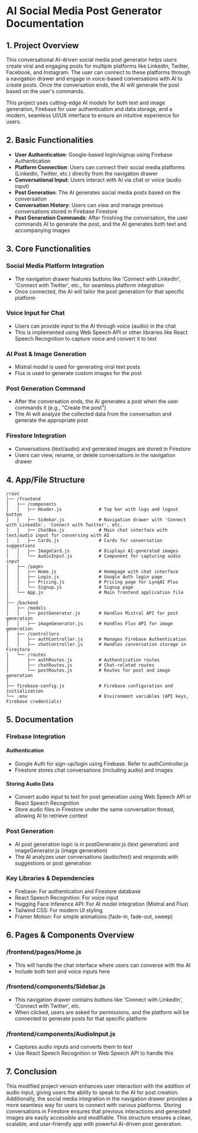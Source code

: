 # AI Social Media Post Generator Documentation

## 1. Project Overview
This conversational AI-driven social media post generator helps users create viral and engaging posts for multiple platforms like LinkedIn, Twitter, Facebook, and Instagram. The user can connect to these platforms through a navigation drawer and engage in voice-based conversations with AI to create posts. Once the conversation ends, the AI will generate the post based on the user's commands.

This project uses cutting-edge AI models for both text and image generation, Firebase for user authentication and data storage, and a modern, seamless UI/UX interface to ensure an intuitive experience for users.

## 2. Basic Functionalities
* **User Authentication**: Google-based login/signup using Firebase Authentication
* **Platform Connection**: Users can connect their social media platforms (LinkedIn, Twitter, etc.) directly from the navigation drawer
* **Conversational Input**: Users interact with AI via chat or voice (audio input)
* **Post Generation**: The AI generates social media posts based on the conversation
* **Conversation History**: Users can view and manage previous conversations stored in Firebase Firestore
* **Post Generation Commands**: After finishing the conversation, the user commands AI to generate the post, and the AI generates both text and accompanying images

## 3. Core Functionalities

### Social Media Platform Integration
* The navigation drawer features buttons like 'Connect with LinkedIn', 'Connect with Twitter', etc., for seamless platform integration
* Once connected, the AI will tailor the post generation for that specific platform

### Voice Input for Chat
* Users can provide input to the AI through voice (audio) in the chat
* This is implemented using Web Speech API or other libraries like React Speech Recognition to capture voice and convert it to text

### AI Post & Image Generation
* Mistral model is used for generating viral text posts
* Flux is used to generate custom images for the post

### Post Generation Command
* After the conversation ends, the AI generates a post when the user commands it (e.g., "Create the post")
* The AI will analyze the collected data from the conversation and generate the appropriate post

### Firestore Integration
* Conversations (text/audio) and generated images are stored in Firestore
* Users can view, rename, or delete conversations in the navigation drawer

## 4. App/File Structure

```
/root
│── /frontend
│   ├── /components
│   │   ├── Header.js              # Top bar with logo and logout button
│   │   ├── Sidebar.js             # Navigation drawer with 'Connect with LinkedIn', 'Connect with Twitter', etc.
│   │   ├── ChatBox.js             # Main chat interface with text/audio input for conversing with AI
│   │   ├── Cards.js               # Cards for conversation suggestions
│   │   ├── ImageCard.js           # Displays AI-generated images
│   │   └── AudioInput.js          # Component for capturing audio input
│   ├── /pages
│   │   ├── Home.js                # Homepage with chat interface
│   │   ├── Login.js               # Google Auth login page
│   │   ├── Pricing.js             # Pricing page for LynqAI Plus
│   │   └── Signup.js              # Signup page
│   └── App.js                     # Main frontend application file
│
├── /backend
│   ├── /models
│   │   ├── postGenerator.js       # Handles Mistral API for post generation
│   │   ├── imageGenerator.js      # Handles Flux API for image generation
│   ├── /controllers
│   │   ├── authController.js      # Manages Firebase Authentication
│   │   ├── chatController.js      # Handles conversation storage in Firestore
│   └── /routes
│       ├── authRoutes.js          # Authentication routes
│       ├── chatRoutes.js          # Chat-related routes
│       └── postRoutes.js          # Routes for post and image generation
│
├── firebase-config.js             # Firebase configuration and initialization
└── .env                           # Environment variables (API keys, Firebase credentials)
```

## 5. Documentation

### Firebase Integration

#### Authentication
* Google Auth for sign-up/login using Firebase. Refer to authController.js
* Firestore stores chat conversations (including audio) and images

#### Storing Audio Data
* Convert audio input to text for post generation using Web Speech API or React Speech Recognition
* Store audio files in Firestore under the same conversation thread, allowing AI to retrieve context

### Post Generation
* AI post generation logic is in postGenerator.js (text generation) and imageGenerator.js (image generation)
* The AI analyzes user conversations (audio/text) and responds with suggestions or post generation

### Key Libraries & Dependencies
* Firebase: For authentication and Firestore database
* React Speech Recognition: For voice input
* Hugging Face Inference API: For AI model integration (Mistral and Flux)
* Tailwind CSS: For modern UI styling
* Framer Motion: For simple animations (fade-in, fade-out, sweep)

## 6. Pages & Components Overview

### /frontend/pages/Home.js
* This will handle the chat interface where users can converse with the AI
* Include both text and voice inputs here

### /frontend/components/Sidebar.js
* This navigation drawer contains buttons like 'Connect with LinkedIn', 'Connect with Twitter', etc.
* When clicked, users are asked for permissions, and the platform will be connected to generate posts for that specific platform

### /frontend/components/AudioInput.js
* Captures audio inputs and converts them to text
* Use React Speech Recognition or Web Speech API to handle this

## 7. Conclusion
This modified project version enhances user interaction with the addition of audio input, giving users the ability to speak to the AI for post creation. Additionally, the social media integration in the navigation drawer provides a more seamless way for users to connect with various platforms. Storing conversations in Firestore ensures that previous interactions and generated images are easily accessible and modifiable. This structure ensures a clean, scalable, and user-friendly app with powerful AI-driven post generation.
